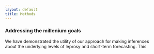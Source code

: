 ```yaml
---
layout: default
title: Methods
---
```


### Addressing the millenium goals

We have demonstrated the utility of our approach for making inferences about the underlying levels of leprosy and short-term forecasting. This 


